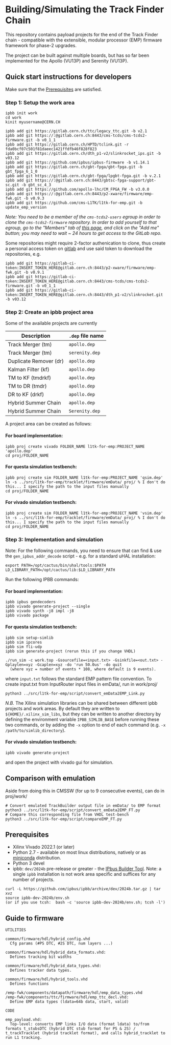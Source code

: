 # Building/Simulating the Track Finder Chain #

This repository contains payload projects for the end of the Track Finder chain - compatible with the extensible, modular processor (EMP) firmware framework for phase-2 upgrades.

The project can be built against multiple boards, but has so far been implemented for the Apollo (VU13P) and Serenity (VU13P).

## Quick start instructions for developers ##

Make sure that the [Prerequisites](#prerequisites) are satisfied.

### Step 1: Setup the work area

```
ipbb init work
cd work
kinit myusername@CERN.CH

ipbb add git https://gitlab.cern.ch/ttc/legacy_ttc.git -b v2.1
ipbb add git https://:@gitlab.cern.ch:8443/cms-tcds/cms-tcds2-firmware.git -b v0_1_1
ipbb add git https://gitlab.cern.ch/HPTD/tclink.git -r fda0bcf07c501f81daeec1421ffdfb46f828f823
ipbb add git https://gitlab.cern.ch/dth_p1-v2/slinkrocket_ips.git -b v03.12
ipbb add git https://github.com/ipbus/ipbus-firmware -b v1.14.1
ipbb add git https://gitlab.cern.ch/gbt-fpga/gbt-fpga.git -b gbt_fpga_6_1_0
ipbb add git https://gitlab.cern.ch/gbt-fpga/lpgbt-fpga.git -b v.2.1
ipbb add git https://:@gitlab.cern.ch:8443/gbtsc-fpga-support/gbt-sc.git -b gbt_sc_4_3
ipbb add git https://github.com/apollo-lhc/CM_FPGA_FW -b v3.0.0
ipbb add git https://:@gitlab.cern.ch:8443/p2-xware/firmware/emp-fwk.git -b v0.9.3
ipbb add git https://github.com/cms-L1TK/l1tk-for-emp.git -b update_emp_version
```

*Note: You need to be a member of the `cms-tcds2-users` egroup in order to clone the `cms-tcds2-firmware` repository. In order to add yourself to that egroup, go to the "Members" tab of [this page](https://e-groups.cern.ch/e-groups/Egroup.do?egroupId=10380295), and click on the "Add me" button; you may need to wait ~ 24 hours to get access to the GitLab repo.*

Some repositories might require 2-factor authenication to clone, thus create a personal access token on [gitlab](https://gitlab.cern.ch:8443/help/user/profile/personal_access_tokens.md) and use said token to download the repositories, e.g.

```
ipbb add git https://gitlab-ci-token:INSERT_TOKEN_HERE@gitlab.cern.ch:8443/p2-xware/firmware/emp-fwk.git -b v0.9.1
ipbb add git https://gitlab-ci-token:INSERT_TOKEN_HERE@gitlab.cern.ch:8443/cms-tcds/cms-tcds2-firmware.git -b v0_1_1
ipbb add git https://gitlab-ci-token:INSERT_TOKEN_HERE@gitlab.cern.ch:8443/dth_p1-v2/slinkrocket.git -b v03.12
```

### Step 2: Create an ipbb project area

Some of the available projects are currently

| Description                                              | `.dep` file name                  |
| -------------------------------------------------------- | --------------------------------- |
| Track Merger (tm)                                        | `apollo.dep`                      |
| Track Merger (tm)                                        | `serenity.dep`                    |
| Duplicate Remover (dr)                                   | `apollo.dep`                      |
| Kalman Filter (kf)                                       | `apollo.dep`                      |
| TM to KF (tmdrkf)                                        | `apollo.dep`                      |
| TM to DR (tmdr)                                          | `apollo.dep`                      |
| DR to KF (drkf)                                          | `apollo.dep`                      |
| Hybrid Summer Chain                                      | `apollo.dep`                      |
| Hybrid Summer Chain                                      | `Serenity.dep`                    |

A project area can be created as follows:

#### For board implementation:
```
ipbb proj create vivado FOLDER_NAME l1tk-for-emp:PROJECT_NAME 'apollo.dep'
cd proj/FOLDER_NAME
```

#### For questa simulation testbench:
```
ipbb proj create sim FOLDER_NAME l1tk-for-emp:PROJECT_NAME 'qsim.dep'
ln -s ../src/l1tk-for-emp/tracklet/firmware/emData/ proj/ % I don't do this... I specify the path to the input files manually
cd proj/FOLDER_NAME
```

#### For vivado simulation testbench:
```
ipbb proj create sim FOLDER_NAME l1tk-for-emp:PROJECT_NAME 'vsim.dep'
ln -s ../src/l1tk-for-emp/tracklet/firmware/emData/ proj/ % I don't do this... I specify the path to the input files manually
cd proj/FOLDER_NAME
```

### Step 3: Implementation and simulation

Note: For the following commands, you need to ensure that can find & use the `gen_ipbus_addr_decode` script - e.g. for a standard uHAL installation:
```
export PATH=/opt/cactus/bin/uhal/tools:$PATH LD_LIBRARY_PATH=/opt/cactus/lib:$LD_LIBRARY_PATH
```
Run the following IPBB commands:

#### For board implementation:
```
ipbb ipbus gendecoders
ipbb vivado generate-project --single
ipbb vivado synth -j8 impl -j8
ipbb vivado package
```

#### For questa simulation testbench:
```
ipbb sim setup-simlib
ipbb sim ipcores
ipbb sim fli-udp
ipbb sim generate-project (rerun this if you change VHDL)

./run_sim -c work.top -Gsourcefile=<input.txt> -Gsinkfile=<out.txt> -Gplaylen=xyz -Gcaplen=xyz -do 'run 50.0us' -do quit 
  (where xyz = number of events * 108, where default is 9 events).
```
where `input.txt` follows the standard EMP pattern file convention. 
To create input.txt from InputRouter input files in emData/, run in work/proj/

```
python3 ../src/l1tk-for-emp/script/convert_emData2EMP_Link.py
```

*N.B.* The Xilinx simulation libraries can be shared between different ipbb projects and work areas. By default they are written to `${HOME}/.xilinx_sim_libs`, but they can be written to another directory by defining the environment variable `IPBB_SIMLIB_BASE` before running these two commands, or by adding the `-x` option to end of each command (e.g. `-x /path/to/simlib_directory`).

#### For vivado simulation testbench:
```
ipbb vivado generate-project
```
and open the project with vivado gui for simulation.

## Comparison with emulation ##

Aside from doing this in CMSSW (for up to 9 consecutive events), can do in proj/work/ 

```
# Convert emulated TrackBuilder output file in emData/ to EMP format
python3 ../src/l1tk-for-emp/script/convert_emData2EMP_FT.py
# Compare this corresponding file from VHDL test-bench 
python3 ../src/l1tk-for-emp/script/compareEMP_FT.py
```


## Prerequisites ##

 * Xilinx Vivado 2022.1 (or later)
 * Python 2.7 - available on most linux distributions, natively or as [miniconda](https://conda.io/miniconda.html) distribution.
 * Python 3 devel
 * ipbb: `dev/2024b` pre-release or greater - the [IPbus Builder Tool](https://github.com/ipbus/ipbb). Note: a single `ipbb` installation is not work area specific and suffices for any number of projects.
 
```
curl -L https://github.com/ipbus/ipbb/archive/dev/2024b.tar.gz | tar xvz
source ipbb-dev-2024b/env.sh
(or if you use tcsh:  bash -c 'source ipbb-dev-2024b/env.sh; tcsh -l')
```

## Guide to firmware ##

````
UTILITIES

common/firmware/hdl/hybrid_config.vhd
  Cfg params (#PS DTC, #2S DTC, num layers ...)

common/firmware/hdl/hybrid_data_formats.vhd:
  Defines tracking bit widths

common/firmware/hdl/hybrid_data_types.vhd:
  Defines tracker data types.

common/firmware/hdl/hybrid_tools.vhd
  Defines functions

/emp-fwk/components/datapath/firmware/hdl/emp_data_types.vhd
/emp-fwk/components/ttc/firmware/hdl/emp_ttc_decl.vhd:
  Define EMP data types (ldata=64b data, start, valid)

CODE

emp_payload.vhd:
  Top-level: converts EMP links I/O data (format ldata) to/from formats t_stubsDTC (hybrid DTC stub format for PS & 2S) / t_trackTracklet (hybrid tracklet format), and calls hybrid_tracklet to run L1 tracking.

````
